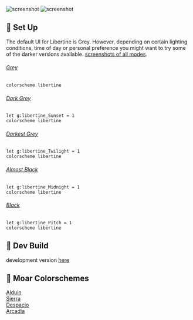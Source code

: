![screenshot](https://user-images.githubusercontent.com/11221489/33653196-166c4c88-da21-11e7-824a-152333d00c24.png)
![screenshot](https://user-images.githubusercontent.com/11221489/33653340-a833496e-da21-11e7-9b63-3111fe560a75.png)

:space_invader: Set Up
------
The default UI for Libertine is Grey. However, depending on certain lighting conditions, time of day or personal preference you might want to try some of the darker versions available. [screenshots of all modes](https://github.com/AlessandroYorba/Libertine/issues/1).

###### [Grey]()
```
colorscheme libertine 
```

###### [Dark Grey](https://user-images.githubusercontent.com/11221489/33653243-4b9284c2-da21-11e7-9de0-c3b209d2565c.png)
```
let g:libertine_Sunset = 1
colorscheme libertine
```

###### [Darkest Grey](https://user-images.githubusercontent.com/11221489/33653269-6aab4dd0-da21-11e7-91d2-7d11614373eb.png)
```
let g:libertine_Twilight = 1
colorscheme libertine
```

###### [Almost Black](https://user-images.githubusercontent.com/11221489/33653312-8dbda67e-da21-11e7-8844-b5a1b3702f93.png)
```
let g:libertine_Midnight = 1
colorscheme libertine
```

###### [Black](https://user-images.githubusercontent.com/11221489/33653340-a833496e-da21-11e7-9b63-3111fe560a75.png)
```
let g:libertine_Pitch = 1
colorscheme libertine
```

:crescent_moon: Dev Build
----------------------------
development version [here](https://github.com/AlessandroYorba/Libertine/tree/nightly)

:octopus: Moar Colorschemes
-------
[Alduin](https://github.com/AlessandroYorba/Alduin)<br>
[Sierra](https://github.com/AlessandroYorba/Sierra)<br>
[Despacio](https://github.com/AlessandroYorba/Despacio)<br>
[Arcadia](https://github.com/AlessandroYorba/Arcadia)<br>
